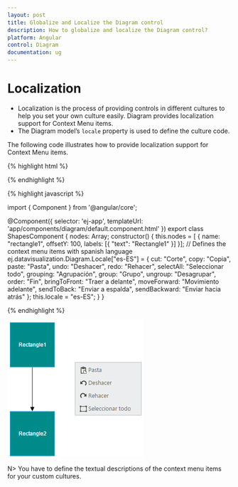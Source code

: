 ```yaml
---
layout: post
title: Globalize and Localize the Diagram control
description: How to globalize and localize the Diagram control?
platform: Angular
control: Diagram
documentation: ug
---
```


# Localization

* Localization is the process of providing controls in different cultures to help you set your own culture easily. Diagram provides localization support for Context Menu items.
* The Diagram model’s `locale` property is used to define the culture code. 

The following code illustrates how to provide localization support for Context Menu items.

{% highlight html %}

<div>
    <ej-diagram  id="diagramCore" width="100%" height="700px" [nodes]="nodes" [locale]="locale">
    </ej-diagram>
</div>

{% endhighlight %}

{% highlight javascript %}

import { Component } from '@angular/core';

@Component({
  selector: 'ej-app',
  templateUrl: 'app/components/diagram/default.component.html'
})
export class ShapesComponent {
    nodes: Array<any>;
    constructor() {
        this.nodes = [
            {
                name: "rectangle1",
                offsetY: 100,
                labels: [{
                    "text": "Rectangle1"
                }]
            }];
        // Defines the context menu items with spanish language
        ej.datavisualization.Diagram.Locale["es-ES"] = {
            cut: "Corte",
            copy: "Copia",
            paste: "Pasta",
            undo: "Deshacer",
            redo: "Rehacer",
            selectAll: "Seleccionar todo",
            grouping: "Agrupación",
            group: "Grupo",
            ungroup: "Desagrupar",
            order: "Fin",
            bringToFront: "Traer a delante",
            moveForward: "Movimiento adelante",
            sendToBack: "Enviar a espalda",
            sendBackward: "Enviar hacia atrás"
        };
        this.locale = "es-ES";
    }
}

{% endhighlight %}

![](/angular/Diagram/Localization_images/Localization_img1.png)

N> You have to define the textual descriptions of the context menu items for your custom cultures.
